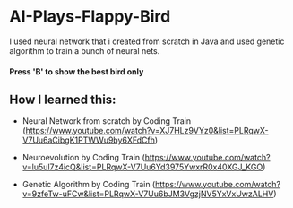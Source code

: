 # AI-Plays-Flappy-Bird
I used neural network that i created from scratch in Java and used genetic algorithm to train a bunch of neural nets.

#### Press 'B' to show the best bird only

## How I learned this:

- Neural Network from scratch by Coding Train (https://www.youtube.com/watch?v=XJ7HLz9VYz0&list=PLRqwX-V7Uu6aCibgK1PTWWu9by6XFdCfh)

- Neuroevolution by Coding Train (https://www.youtube.com/watch?v=lu5ul7z4icQ&list=PLRqwX-V7Uu6Yd3975YwxrR0x40XGJ_KGO)

- Genetic Algorithm by Coding Train (https://www.youtube.com/watch?v=9zfeTw-uFCw&list=PLRqwX-V7Uu6bJM3VgzjNV5YxVxUwzALHV)
